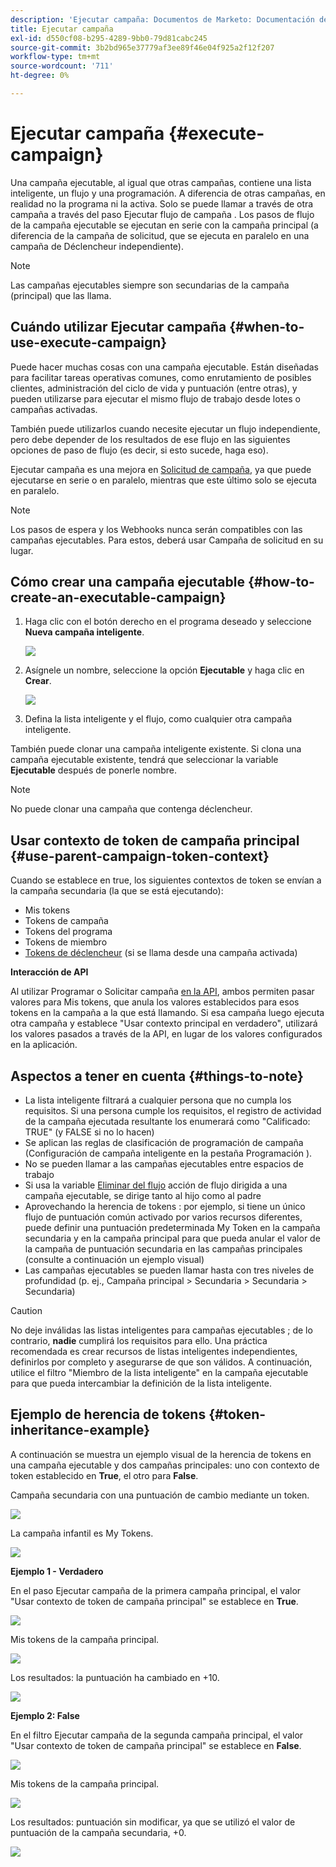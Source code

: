 ```yaml
---
description: 'Ejecutar campaña: Documentos de Marketo: Documentación del producto'
title: Ejecutar campaña
exl-id: d550cf08-b295-4289-9bb0-79d81cabc245
source-git-commit: 3b2bd965e37779af3ee89f46e04f925a2f12f207
workflow-type: tm+mt
source-wordcount: '711'
ht-degree: 0%

---
```


# Ejecutar campaña {#execute-campaign}

Una campaña ejecutable, al igual que otras campañas, contiene una lista inteligente, un flujo y una programación. A diferencia de otras campañas, en realidad no la programa ni la activa. Solo se puede llamar a través de otra campaña a través del paso Ejecutar flujo de campaña . Los pasos de flujo de la campaña ejecutable se ejecutan en serie con la campaña principal (a diferencia de la campaña de solicitud, que se ejecuta en paralelo en una campaña de Déclencheur independiente).

>[!NOTE]
>
>Las campañas ejecutables siempre son secundarias de la campaña (principal) que las llama.

## Cuándo utilizar Ejecutar campaña {#when-to-use-execute-campaign}

Puede hacer muchas cosas con una campaña ejecutable. Están diseñadas para facilitar tareas operativas comunes, como enrutamiento de posibles clientes, administración del ciclo de vida y puntuación (entre otras), y pueden utilizarse para ejecutar el mismo flujo de trabajo desde lotes o campañas activadas.

También puede utilizarlos cuando necesite ejecutar un flujo independiente, pero debe depender de los resultados de ese flujo en las siguientes opciones de paso de flujo (es decir, si esto sucede, haga eso).

Ejecutar campaña es una mejora en [Solicitud de campaña](/help/marketo/product-docs/core-marketo-concepts/smart-campaigns/flow-actions/request-campaign.md), ya que puede ejecutarse en serie o en paralelo, mientras que este último solo se ejecuta en paralelo.

>[!NOTE]
>
>Los pasos de espera y los Webhooks nunca serán compatibles con las campañas ejecutables. Para estos, deberá usar Campaña de solicitud en su lugar.

## Cómo crear una campaña ejecutable {#how-to-create-an-executable-campaign}

1. Haga clic con el botón derecho en el programa deseado y seleccione **Nueva campaña inteligente**.

   ![](assets/execute-campaign-1.png)

1. Asígnele un nombre, seleccione la opción **Ejecutable** y haga clic en **Crear**.

   ![](assets/execute-campaign-2.png)

1. Defina la lista inteligente y el flujo, como cualquier otra campaña inteligente.

También puede clonar una campaña inteligente existente. Si clona una campaña ejecutable existente, tendrá que seleccionar la variable **Ejecutable** después de ponerle nombre.

>[!NOTE]
>
>No puede clonar una campaña que contenga déclencheur.

## Usar contexto de token de campaña principal {#use-parent-campaign-token-context}

Cuando se establece en true, los siguientes contextos de token se envían a la campaña secundaria (la que se está ejecutando):

* Mis tokens
* Tokens de campaña
* Tokens del programa
* Tokens de miembro
* [Tokens de déclencheur](/help/marketo/product-docs/marketo-sales-insight/msi-for-salesforce/features/tabs-in-the-msi-panel/interesting-moments/trigger-tokens-for-interesting-moments.md) (si se llama desde una campaña activada)

**Interacción de API**

Al utilizar Programar o Solicitar campaña [en la API](https://developers.marketo.com/rest-api/assets/smart-campaigns/#batch), ambos permiten pasar valores para Mis tokens, que anula los valores establecidos para esos tokens en la campaña a la que está llamando. Si esa campaña luego ejecuta otra campaña y establece &quot;Usar contexto principal en verdadero&quot;, utilizará los valores pasados a través de la API, en lugar de los valores configurados en la aplicación.

## Aspectos a tener en cuenta {#things-to-note}

* La lista inteligente filtrará a cualquier persona que no cumpla los requisitos. Si una persona cumple los requisitos, el registro de actividad de la campaña ejecutada resultante los enumerará como &quot;Calificado: TRUE&quot; (y FALSE si no lo hacen)
* Se aplican las reglas de clasificación de programación de campaña (Configuración de campaña inteligente en la pestaña Programación ).
* No se pueden llamar a las campañas ejecutables entre espacios de trabajo
* Si usa la variable [Eliminar del flujo](/help/marketo/product-docs/core-marketo-concepts/smart-campaigns/flow-actions/remove-from-flow.md) acción de flujo dirigida a una campaña ejecutable, se dirige tanto al hijo como al padre
* Aprovechando la herencia de tokens : por ejemplo, si tiene un único flujo de puntuación común activado por varios recursos diferentes, puede definir una puntuación predeterminada My Token en la campaña secundaria y en la campaña principal para que pueda anular el valor de la campaña de puntuación secundaria en las campañas principales (consulte a continuación un ejemplo visual)
* Las campañas ejecutables se pueden llamar hasta con tres niveles de profundidad (p. ej., Campaña principal > Secundaria > Secundaria > Secundaria)

>[!CAUTION]
>
>No deje inválidas las listas inteligentes para campañas ejecutables ; de lo contrario, **nadie** cumplirá los requisitos para ello. Una práctica recomendada es crear recursos de listas inteligentes independientes, definirlos por completo y asegurarse de que son válidos. A continuación, utilice el filtro &quot;Miembro de la lista inteligente&quot; en la campaña ejecutable para que pueda intercambiar la definición de la lista inteligente.

## Ejemplo de herencia de tokens {#token-inheritance-example}

A continuación se muestra un ejemplo visual de la herencia de tokens en una campaña ejecutable y dos campañas principales: uno con contexto de token establecido en **True**, el otro para **False**.

Campaña secundaria con una puntuación de cambio mediante un token.

![](assets/execute-campaign-3.png)

La campaña infantil es My Tokens.

![](assets/execute-campaign-4.png)

**Ejemplo 1 - Verdadero**

En el paso Ejecutar campaña de la primera campaña principal, el valor &quot;Usar contexto de token de campaña principal&quot; se establece en **True**.

![](assets/execute-campaign-5.png)

Mis tokens de la campaña principal.

![](assets/execute-campaign-6.png)

Los resultados: la puntuación ha cambiado en +10.

![](assets/execute-campaign-7.png)

**Ejemplo 2: False**

En el filtro Ejecutar campaña de la segunda campaña principal, el valor &quot;Usar contexto de token de campaña principal&quot; se establece en **False**.

![](assets/execute-campaign-8.png)

Mis tokens de la campaña principal.

![](assets/execute-campaign-9.png)

Los resultados: puntuación sin modificar, ya que se utilizó el valor de puntuación de la campaña secundaria, +0.

![](assets/execute-campaign-10.png)
